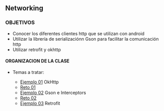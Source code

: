 ## Networking

### OBJETIVOS 

- Conocer los diferentes clientes http que se utilizan con android
- Utilizar la librería de serializaciónn Gson para facilitar la comunicación http
- Utilizar retrofit y okhttp

#### ORGANIZACION DE LA CLASE 

- Temas a tratar:

	- [Ejemplo 01](Ejemplo-01) OkHttp
	- [Reto 01](Reto-01)
	- [Ejemplo 02](Ejemplo-02) Gson e Interceptors
	- [Reto 02](Reto-02)
	- [Ejemplo 03](Ejemplo-03) Retrofit
	


